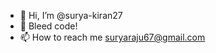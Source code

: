 - 👋 Hi, I’m @surya-kiran27
- 👀 Bleed code!
- 📫 How to reach me suryaraju67@gmail.com

<!---
surya-kiran27/surya-kiran27 is a ✨ special ✨ repository because its `README.md` (this file) appears on your GitHub profile.
You can click the Preview link to take a look at your changes.
--->
